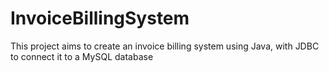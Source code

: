 # InvoiceBillingSystem
This project aims to create an invoice billing system using Java, with JDBC to connect it to a MySQL database
